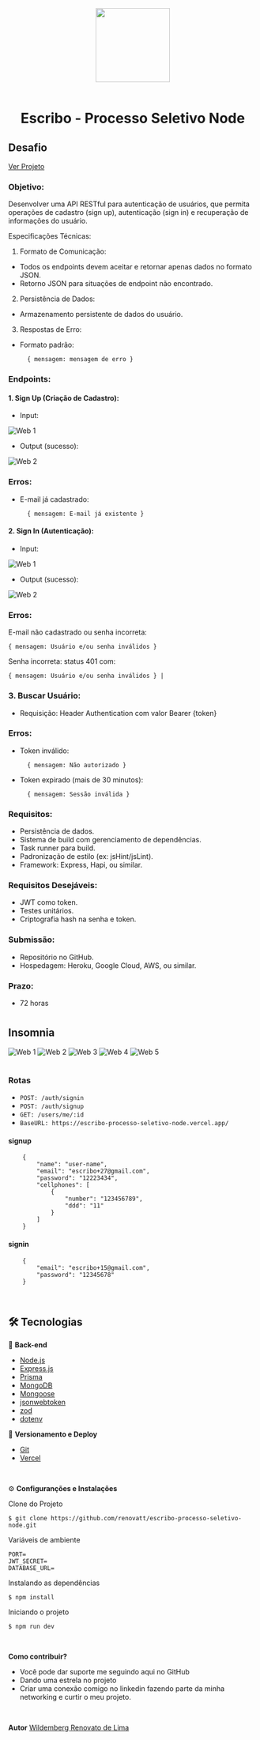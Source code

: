 <div align='center'>
<img src="./public/escribo.png" width="150px"></h1>
<br/> <br/>
<h1>Escribo - Processo Seletivo Node</h1> 
</div>

## Desafio

[Ver Projeto](https://escribo-processo-seletivo-node.vercel.app/)

### Objetivo:
Desenvolver uma API RESTful para autenticação de usuários, que permita operações de cadastro (sign up),
autenticação (sign in) e recuperação de informações do usuário.

Especificações Técnicas:

1. Formato de Comunicação:

- Todos os endpoints devem aceitar e retornar apenas dados no formato JSON.
- Retorno JSON para situações de endpoint não encontrado.

2. Persistência de Dados:

- Armazenamento persistente de dados do usuário.

3. Respostas de Erro:
- Formato padrão:

        { mensagem: mensagem de erro } 

### Endpoints:
#### 1. Sign Up (Criação de Cadastro):
- Input:

![Web 1](./public/input.png) 

- Output (sucesso):

![Web 2](./public/output.png)

### Erros:
- E-mail já cadastrado: 
 
        { mensagem: E-mail já existente }

#### 2. Sign In (Autenticação):
- Input:

![Web 1](./public/sigin.png) 

- Output (sucesso):

![Web 2](./public/output.png)

### Erros:
E-mail não cadastrado ou senha incorreta:

    { mensagem: Usuário e/ou senha inválidos }

Senha incorreta: status 401 com:

    { mensagem: Usuário e/ou senha inválidos } |

### 3. Buscar Usuário:
- Requisição: Header Authentication com valor Bearer {token}
 
### Erros:
- Token inválido: 
    
        { mensagem: Não autorizado }    

- Token expirado (mais de 30 minutos): 
  
        { mensagem: Sessão inválida }

### Requisitos:
- Persistência de dados.
- Sistema de build com gerenciamento de dependências.
- Task runner para build.
- Padronização de estilo (ex: jsHint/jsLint).
- Framework: Express, Hapi, ou similar.

### Requisitos Desejáveis:
- JWT como token.
- Testes unitários.
- Criptografia hash na senha e token.

### Submissão:
- Repositório no GitHub.
- Hospedagem: Heroku, Google Cloud, AWS, ou similar.

### Prazo:
- 72 horas
#

## Insomnia
![Web 1](./public/web-1.png) 
![Web 2](./public/web-2.png)
![Web 3](./public/web-3.png)
![Web 4](./public/web-4.png)
![Web 5](./public/web-5.png)

#

### Rotas
- `POST: /auth/signin`
- `POST: /auth/signup`
- `GET: /users/me/:id`
- `BaseURL: https://escribo-processo-seletivo-node.vercel.app/`

#### signup
        {
            "name": "user-name",
            "email": "escribo+27@gmail.com",
            "password": "12223434",
            "cellphones": [
                {
                    "number": "123456789",
                    "ddd": "11"
                }
            ]
        }

#### signin

        {
            "email": "escribo+15@gmail.com",
            "password": "12345678"
        }

<br>

## 🛠️ Tecnologias

📁 **Back-end**
- [Node.js](https://nodejs.org)
- [Express.js](https://expressjs.com/pt-br/)
- [Prisma](https://www.prisma.io)
- [MongoDB](https://www.mongodb.com)
- [Mongoose](https://mongoosejs.com/docs/guide.html)
- [jsonwebtoken](https://jwt.io/)
- [zod](https://zod.dev/)
- [dotenv](https://www.npmjs.com/package/dotenv)

🔋 **Versionamento e Deploy**
- [Git](https://git-scm.com)
- [Vercel](https://vercel.com/)

<br>

⚙️ **Configuranções e Instalações**

Clone do Projeto

    $ git clone https://github.com/renovatt/escribo-processo-seletivo-node.git


Variáveis de ambiente

    PORT=
    JWT_SECRET=
    DATABASE_URL=

Instalando as dependências

    $ npm install

Iniciando o projeto

    $ npm run dev

<br>

**Como contribuir?**

- Você pode dar suporte me seguindo aqui no GitHub
- Dando uma estrela no projeto
- Criar uma conexão comigo no linkedin fazendo parte da minha networking e curtir o meu projeto.

<br>

**Autor**
[Wildemberg Renovato de Lima](https://www.linkedin.com/in/renovatt/)